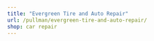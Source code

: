 ```yaml
---
title: "Evergreen Tire and Auto Repair"
url: /pullman/evergreen-tire-and-auto-repair/
shop: car repair
---
```

